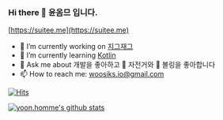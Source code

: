 ### Hi there 🐤 윤옴므 입니다. 
[https://suitee.me](https://suitee.me)

- 🔭 I’m currently working on [지그재그](https://zigzag.kr)
- 🌱 I’m currently learning [Kotlin](https://kotlinlang.org)
- 💬 Ask me about 개발을 좋아하고 🚴 자전거와 🎳 볼링을 좋아합니다
- 📫 How to reach me: woosiks.io@gmail.com

[![Hits](https://hits.seeyoufarm.com/api/count/incr/badge.svg?url=https%3A%2F%2Fgithub.com%2Fsuites%2Fhit-counter)](https://hits.seeyoufarm.com)

[![yoon.homme's github stats](https://github-readme-stats.vercel.app/api?username=suites)](https://github.com/suites/github-readme-stats)
